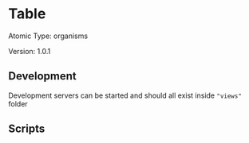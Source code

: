 # Table

Atomic Type: organisms

Version: 1.0.1

## Development

Development servers can be started and should all exist inside `"views"` folder

## Scripts
